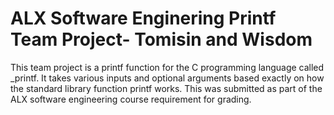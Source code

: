 # ALX Software Enginering Printf Team Project- Tomisin and Wisdom
This team project is a printf function for the C programming language called \_printf. It takes various inputs and optional arguments based exactly on how the standard library function printf works. This was submitted as part of the ALX software engineering course requirement for grading.
